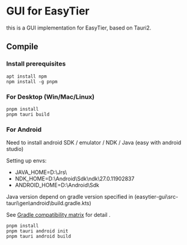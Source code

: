 # GUI for EasyTier

this is a GUI implementation for EasyTier, based on Tauri2.

## Compile

### Install prerequisites

```
apt install npm
npm install -g pnpm
```

### For Desktop (Win/Mac/Linux)

```
pnpm install
pnpm tauri build
```

### For Android

Need to install android SDK / emulator / NDK / Java (easy with android studio)

Setting up envs:
  - JAVA_HOME=D:\\Jrs\
  - NDK_HOME=D:\\Android\Sdk\ndk\27.0.11902837
  - ANDROID_HOME=D:\\Android\Sdk

Java version depend on gradle version specified in (easytier-gui\src-tauri\gen\android\build.gradle.kts)

See [Gradle compatibility matrix](https://docs.gradle.org/current/userguide/compatibility.html) for detail .

```
pnpm install
pnpm tauri android init
pnpm tauri android build
```